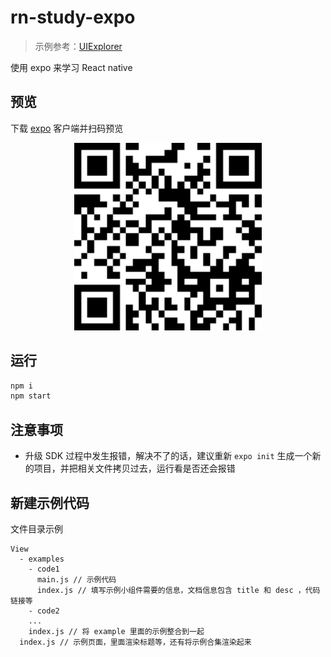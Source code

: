 # rn-study-expo

> 示例参考：[UIExplorer](https://github.com/facebook/react-native/tree/0.44-stable/Examples/UIExplorer)

使用 expo 来学习 React native

## 预览

下载 [expo](https://expo.io/tools#client) 客户端并扫码预览

<div align=center>
  <img width="300" src="./assets/expo-qrcode.png" />
</div>

## 运行

``` bash
npm i
npm start
```

## 注意事项

- 升级 SDK 过程中发生报错，解决不了的话，建议重新 `expo init` 生成一个新的项目，并把相关文件拷贝过去，运行看是否还会报错

## 新建示例代码

文件目录示例
```
View
  - examples
    - code1
      main.js // 示例代码
      index.js // 填写示例小组件需要的信息，文档信息包含 title 和 desc ，代码链接等
    - code2
    ...
    index.js // 将 example 里面的示例整合到一起
  index.js // 示例页面，里面渲染标题等，还有将示例合集渲染起来
```